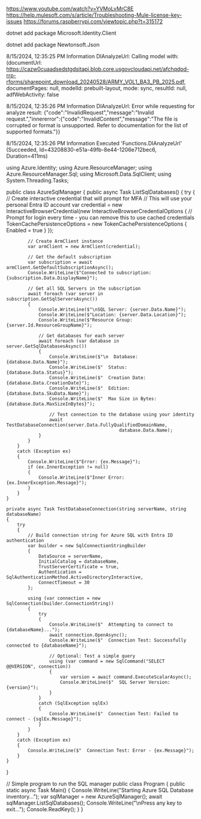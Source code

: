 https://www.youtube.com/watch?v=YVMoLvMrC8E
https://help.mulesoft.com/s/article/Troubleshooting-Mule-license-key-issues
https://forums.raspberrypi.com/viewtopic.php?t=315172

dotnet add package Microsoft.Identity.Client 

dotnet add package Newtonsoft.Json

8/15/2024, 12:35:25 PM
Information
DIAnalyzeUrl: Calling model with: (documentUrl: https://cazw0cuaadsedstgdsitapi.blob.core.usgovcloudapi.net/afchqdpd-rrp-rforms/sharepoint_download_20240528/ARMY_VOL1_BA3_PB_2025.pdf, documentPages: null, modelId: prebuilt-layout, mode: sync, resultId: null, adfWebActivity: false

8/15/2024, 12:35:26 PM
Information
DIAnalyzeUrl: Error while requesting for analyze result: {"code":"InvalidRequest","message":"Invalid request.","innererror":{"code":"InvalidContent","message":"The file is corrupted or format is unsupported. Refer to documentation for the list of supported formats."}}


8/15/2024, 12:35:26 PM
Information
Executed 'Functions.DIAnalyzeUrl' (Succeeded, Id=43208830-e51a-49fb-8e44-1206e712bec6, Duration=411ms)

using Azure.Identity;
using Azure.ResourceManager;
using Azure.ResourceManager.Sql;
using Microsoft.Data.SqlClient;
using System.Threading.Tasks;

public class AzureSqlManager
{
    public async Task ListSqlDatabases()
    {
        try
        {
            // Create interactive credential that will prompt for MFA
            // This will use your personal Entra ID account
            var credential = new InteractiveBrowserCredential(new InteractiveBrowserCredentialOptions
            {
                // Prompt for login every time - you can remove this to use cached credentials
                TokenCachePersistenceOptions = new TokenCachePersistenceOptions { Enabled = true }
            });
            
            // Create ArmClient instance
            var armClient = new ArmClient(credential);
            
            // Get the default subscription
            var subscription = await armClient.GetDefaultSubscriptionAsync();
            Console.WriteLine($"Connected to subscription: {subscription.Data.DisplayName}");
            
            // Get all SQL Servers in the subscription
            await foreach (var server in subscription.GetSqlServersAsync())
            {
                Console.WriteLine($"\nSQL Server: {server.Data.Name}");
                Console.WriteLine($"Location: {server.Data.Location}");
                Console.WriteLine($"Resource Group: {server.Id.ResourceGroupName}");
                
                // Get databases for each server
                await foreach (var database in server.GetSqlDatabasesAsync())
                {
                    Console.WriteLine($"\n  Database: {database.Data.Name}");
                    Console.WriteLine($"  Status: {database.Data.Status}");
                    Console.WriteLine($"  Creation Date: {database.Data.CreationDate}");
                    Console.WriteLine($"  Edition: {database.Data.SkuData.Name}");
                    Console.WriteLine($"  Max Size in Bytes: {database.Data.MaxSizeInBytes}");

                    // Test connection to the database using your identity
                    await TestDatabaseConnection(server.Data.FullyQualifiedDomainName, 
                                              database.Data.Name);
                }
            }
        }
        catch (Exception ex)
        {
            Console.WriteLine($"Error: {ex.Message}");
            if (ex.InnerException != null)
            {
                Console.WriteLine($"Inner Error: {ex.InnerException.Message}");
            }
        }
    }

    private async Task TestDatabaseConnection(string serverName, string databaseName)
    {
        try
        {
            // Build connection string for Azure SQL with Entra ID authentication
            var builder = new SqlConnectionStringBuilder
            {
                DataSource = serverName,
                InitialCatalog = databaseName,
                TrustServerCertificate = true,
                Authentication = SqlAuthenticationMethod.ActiveDirectoryInteractive,
                ConnectTimeout = 30
            };

            using (var connection = new SqlConnection(builder.ConnectionString))
            {
                try
                {
                    Console.WriteLine($"  Attempting to connect to {databaseName}...");
                    await connection.OpenAsync();
                    Console.WriteLine($"  Connection Test: Successfully connected to {databaseName}");

                    // Optional: Test a simple query
                    using (var command = new SqlCommand("SELECT @@VERSION", connection))
                    {
                        var version = await command.ExecuteScalarAsync();
                        Console.WriteLine($"  SQL Server Version: {version}");
                    }
                }
                catch (SqlException sqlEx)
                {
                    Console.WriteLine($"  Connection Test: Failed to connect - {sqlEx.Message}");
                }
            }
        }
        catch (Exception ex)
        {
            Console.WriteLine($"  Connection Test: Error - {ex.Message}");
        }
    }
}

// Simple program to run the SQL manager
public class Program
{
    public static async Task Main()
    {
        Console.WriteLine("Starting Azure SQL Database inventory...");
        var sqlManager = new AzureSqlManager();
        await sqlManager.ListSqlDatabases();
        Console.WriteLine("\nPress any key to exit...");
        Console.ReadKey();
    }
}
